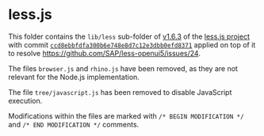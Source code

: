 # less.js

This folder contains the `lib/less` sub-folder of [v1.6.3](https://github.com/less/less.js/tree/v1.6.3/lib/less) of the [less.js project](https://github.com/less/less.js) with commit [`ccd8ebbfdfa300b6e748e8d7c12e3dbb0efd8371`](https://github.com/less/less.js/commit/ccd8ebbfdfa300b6e748e8d7c12e3dbb0efd8371) applied on top of it to resolve https://github.com/SAP/less-openui5/issues/24.

The files `browser.js` and `rhino.js` have been removed, as they are not relevant for the Node.js implementation.

The file `tree/javascript.js` has been removed to disable JavaScript execution.

Modifications within the files are marked with `/* BEGIN MODIFICATION */` and `/* END MODIFICATION */` comments.
